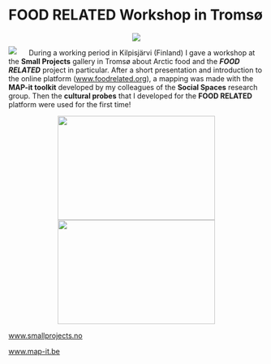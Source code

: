 # FOOD RELATED Workshop in Tromsø

<div align="center">
  <img src="assets/images/FoodRelatedWorkshopTromsø.jpg"/>
</div>

<div style="float: left; margin: 10px 24px 0px 0px;">
  <img src="assets/images/FoodRelatedWorkshopTromsø-2.jpg"/>
</div>

During a working period in Kilpisjärvi (Finland) I gave a workshop at the **Small Projects** gallery in Tromsø about Arctic food and the ***FOOD RELATED*** project in particular. After a short presentation and introduction to the online platform (www.foodrelated.org), a mapping was made with the **MAP-it toolkit** developed by my colleagues of the **Social Spaces** research group. Then the **cultural probes** that I developed for the **FOOD RELATED** platform were used for the first time!

<div align="center">
  <img style="width:310px;height:205px;object-fit:cover" src="assets/images/FoodRelatedWorkshopTromsø-3.jpg"/>
  <img style="width:310px;height:205px;object-fit:cover" src="assets/images/FoodRelatedWorkshopTromsø-4.jpg"/>
</div>

<a href="http://www.smallprojects.no" target="_blank">www.smallprojects.no</a>

<a href="http://www.map-it.be" target="_blank">www.map-it.be</a>

<br>
<br>
<br>
